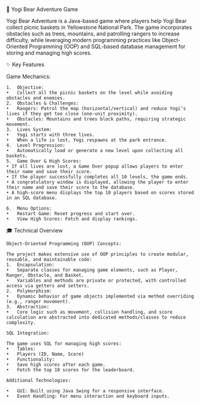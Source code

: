🐻 Yogi Bear Adventure Game

Yogi Bear Adventure is a Java-based game where players help Yogi Bear collect picnic baskets in Yellowstone National Park. The game incorporates obstacles such as trees, mountains, and patrolling rangers to increase difficulty, while leveraging modern programming practices like Object-Oriented Programming (OOP) and SQL-based database management for storing and managing high scores.

✨ Key Features

Game Mechanics:

	1.	Objective:
	•	Collect all the picnic baskets on the level while avoiding obstacles and enemies.
	2.	Obstacles & Challenges:
	•	Rangers: Patrol the map (horizontal/vertical) and reduce Yogi’s lives if they get too close (one-unit proximity).
	•	Obstacles: Mountains and trees block paths, requiring strategic movement.
	3.	Lives System:
	•	Yogi starts with three lives.
	•	When a life is lost, Yogi respawns at the park entrance.
	4.	Level Progression:
	•	Automatically load or generate a new level upon collecting all baskets.
	5.	Game Over & High Scores:
    • If all lives are lost, a Game Over popup allows players to enter their name and save their score.
    • If the player successfully completes all 10 levels, the game ends.
    • A congratulatory window is displayed, allowing the player to enter their name and save their score to the database.
    • A high-score menu displays the top 10 players based on scores stored in an SQL database.
  
	6.	Menu Options:
	•	Restart Game: Reset progress and start over.
	•	View High Scores: Fetch and display rankings.

🎓 Technical Overview

    Object-Oriented Programming (OOP) Concepts:

    The project makes extensive use of OOP principles to create modular, reusable, and maintainable code:
	1.	Encapsulation:
	•	Separate classes for managing game elements, such as Player, Ranger, Obstacle, and Basket.
	•	Variables and methods are private or protected, with controlled access via getters and setters.
	2.	Polymorphism:
	•	Dynamic behavior of game objects implemented via method overriding (e.g., ranger movement).
	3.	Abstraction:
	•	Core logic such as movement, collision handling, and score calculation are abstracted into dedicated methods/classes to reduce complexity.

    SQL Integration:

    The game uses SQL for managing high scores:
	•	Tables:
	•	Players (ID, Name, Score)
	•	Functionality:
	•	Save high scores after each game.
	•	Fetch the top 10 scores for the leaderboard.

    Additional Technologies:

	•	GUI: Built using Java Swing for a responsive interface.
	•	Event Handling: For menu interaction and keyboard inputs.
